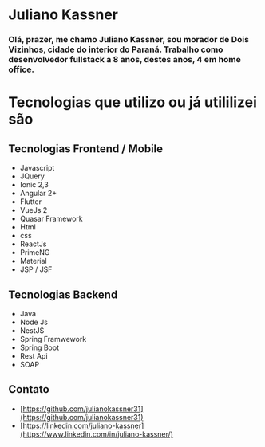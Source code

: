 # Juliano Kassner

### Olá, prazer, me chamo Juliano Kassner, sou morador de Dois Vizinhos, cidade do interior do Paraná. Trabalho como desenvolvedor fullstack a 8 anos, destes anos, 4 em home office.

# Tecnologias que utilizo ou já utililizei são

## Tecnologias Frontend / Mobile
- Javascript
- JQuery
- Ionic 2,3
- Angular 2+
- Flutter
- VueJs 2
- Quasar Framework
- Html
- css
- ReactJs
- PrimeNG
- Material
- JSP / JSF

## Tecnologias Backend
- Java
- Node Js
- NestJS
- Spring Framwework
- Spring Boot
- Rest Api
- SOAP

## Contato
- [https://github.com/julianokassner31](https://github.com/julianokassner31)
- [https://linkedin.com/juliano-kassner](https://www.linkedin.com/in/juliano-kassner/)


